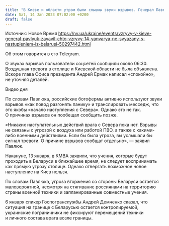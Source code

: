 ```yaml
---
title: "В Киеве и области утром были слышны звуки взрывов. Генерал Павлюк: Не связаны с какими-либо военными действиями"
date: Sat, 14 Jan 2023 07:02:00 +0200
draft: false
---
```

Источник: Новое Время https://nv.ua/ukraine/events/vzryvy-v-kieve-general-pavlyuk-zayavil-chto-vzryvy-14-yanvarya-ne-svyazany-s-nastupleniem-iz-belarusi-50297442.html


 Об этом говорится в его Telegram.

О звуках взрывов пользователи соцсетей сообщили около 06:30. Воздушная тревога в столице и Киевской области не была объявлена. Вскоре глава Офиса президента Андрей Ермак написал «спокойно», не уточняя деталей.

 Видео дня   

По словам Павлюка, российские ботофермы активно используют звуки взрывов «как повод разгонять панику» и транслировать месседж, что это якобы «начало наступления с Севера». Однако это не так. О причинах взрывов он пообещал сообщить позже.

«Никаких наступательных действий врага с Севера пока нет. Взрывы не связаны с угрозой с воздуха или работой ПВО, а также с какими-либо военными действиями. Если бы была угроза, вы услышали бы сигнал тревоги. О причине взрывов сообщат отдельно», — заявил Павлюк.

Накануне, 13 января, в КМВА заявили, что учения, которые будут проходить в Беларуси в ближайшее время, не следует воспринимать как прямую угрозу столице. Однако отвергать возможное новое наступление на Киев нельзя.

 По словам Павлюка, угроза вторжения со стороны Беларуси остается маловероятной, несмотря на стягивание россиянами на территорию страны военной техники и запланированные совместные учения.

6 января спикер Госпогранслужбы Андрей Демченко сказал, что ситуация на границе с Беларусью остается контролируемой, украинские пограничники не фиксируют перемещений техники и личного состава врага возле границы.
